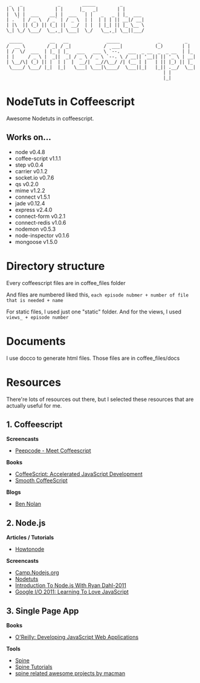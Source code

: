 ```
 _   _             _        _____         _        
| \ | |           | |      |_   _|       | |       
|  \| |  ___    __| |  ___   | |   _   _ | |_  ___ 
| . ` | / _ \  / _` | / _ \  | |  | | | || __|/ __|
| |\  || (_) || (_| ||  __/  | |  | |_| || |_ \__ \
\_| \_/ \___/  \__,_| \___|  \_/   \__,_| \__||___/

 _____          __   __              _____              _         _   
/  __ \        / _| / _|            /  ___|            (_)       | |  
| /  \/  ___  | |_ | |_   ___   ___ \ `--.   ___  _ __  _  _ __  | |_ 
| |     / _ \ |  _||  _| / _ \ / _ \ `--. \ / __|| '__|| || '_ \ | __|
| \__/\| (_) || |  | |  |  __/|  __//\__/ /| (__ | |   | || |_) || |_ 
 \____/ \___/ |_|  |_|   \___| \___|\____/  \___||_|   |_|| .__/  \__|
                                                          | |         
                                                          |_|
```
# NodeTuts in Coffeescript
Awesome Nodetuts in coffeescript.

## Works on...
* node           v0.4.8 
* coffee-script  v1.1.1
* step           v0.0.4
* carrier        v0.1.2
* socket.io      v0.7.6 
* qs             v0.2.0
* mime           v1.2.2
* connect        v1.5.1
* jade           v0.12.4
* express        v2.4.0
* connect-form   v0.2.1
* connect-redis  v1.0.6
* nodemon        v0.5.3
* node-inspector v0.1.6
* mongoose       v1.5.0   

# Directory structure
Every coffeescript files are in coffee_files folder

And files are numbered liked this,
`each episode nubmer + number of file that is needed + name`

For static files, I used just one "static" folder.
And for the views, I used `views_ + episode number`
    
# Documents
I use docco to generate html files. 
Those files are in coffee_files/docs

# Resources
There're lots of resources out there, but I selected these resources that are actually useful for me.

## 1. Coffeescript 

**Screencasts** 

* [Peepcode - Meet Coffeescript](http://peepcode.com/products/coffeescript) 

**Books**     

* [CoffeeScript: Accelerated JavaScript Development](http://pragprog.com/book/tbcoffee/coffeescript)  
* [Smooth CoffeeScript](http://autotelicum.github.com/Smooth-CoffeeScript/)

**Blogs**   

* [Ben Nolan](http://bennolan.com/)

## 2. Node.js 

**Articles / Tutorials**      

* [Howtonode](http://howtonode.org)

**Screencasts**  

* [Camp.Nodejs.org](http://camp.nodejs.org/) 
* [Nodetuts](http://nodetuts.com)
* [Introduction To Node.js With Ryan Dahl-2011](http://ontwik.com/javascript/introduction-to-node-js-with-ryan-dahl/)
* [Google I/O 2011: Learning To Love JavaScript](http://ontwik.com/javascript/google-io-2011-learning-to-love-javascript/)

## 3. Single Page App 

**Books**          

* [O'Reilly: Developing JavaScript Web Applications](http://jswebapps.heroku.com/)

**Tools**   

* [Spine](http://maccman.github.com/spine/) 
* [Spine Tutorials](http://maccman.github.com/spine.tutorials/) 
* [spine related awesome projects by macman](https://github.com/maccman) 
